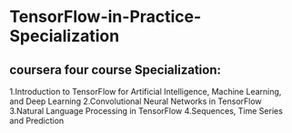 # TensorFlow-in-Practice-Specialization

## coursera four course Specialization:
1.Introduction to TensorFlow for Artificial Intelligence, Machine Learning, and Deep Learning
2.Convolutional Neural Networks in TensorFlow
3.Natural Language Processing in TensorFlow
4.Sequences, Time Series and Prediction

